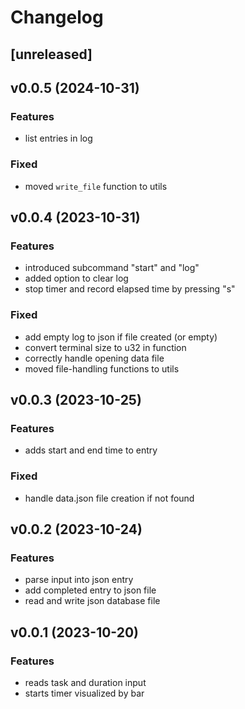 # Changelog

## [unreleased]

## v0.0.5 (2024-10-31)

### Features
- list entries in log

### Fixed
- moved `write_file` function to utils

## v0.0.4 (2023-10-31)

### Features
- introduced subcommand "start" and "log"
- added option to clear log
- stop timer and record elapsed time by pressing "s"

### Fixed
- add empty log to json if file created (or empty)
- convert terminal size to u32 in function
- correctly handle opening data file
- moved file-handling functions to utils


## v0.0.3 (2023-10-25)

### Features
- adds start and end time to entry

### Fixed
- handle data.json file creation if not found


## v0.0.2 (2023-10-24)

### Features
- parse input into json entry
- add completed entry to json file
- read and write json database file


## v0.0.1 (2023-10-20)

### Features
- reads task and duration input
- starts timer visualized by bar

